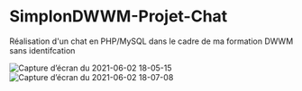 # SimplonDWWM-Projet-Chat
Réalisation d'un chat en PHP/MySQL dans le cadre de ma formation DWWM sans identifcation 

![Capture d’écran du 2021-06-02 18-05-15](https://user-images.githubusercontent.com/52196263/120514562-b9ed9800-c3cd-11eb-8798-7a14af5fb5b8.png)
![Capture d’écran du 2021-06-02 18-07-08](https://user-images.githubusercontent.com/52196263/120514565-ba862e80-c3cd-11eb-93b9-6a15ca3080ca.png)

